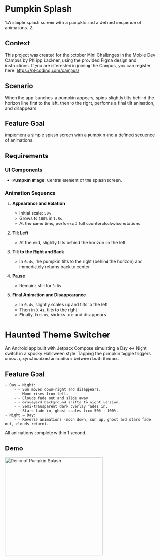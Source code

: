 # Pumpkin Splash

1.A simple splash screen with a pumpkin and a defined sequence of animations.
2. 
## Context

This project was created for the october Mini Challenges in the Mobile Dev Campus by Philipp Lackner, using the provided Figma design and instructions.
If you are interested in joining the Campus, you can register here: https://pl-coding.com/campus/

## Scenario

When the app launches, a pumpkin appears, spins, slightly tilts behind the horizon line first to
the left, then to the right, performs a final tilt animation, and disappears

## Feature Goal

Implement a simple splash screen with a pumpkin and a defined sequence of animations.

## Requirements

### UI Components

- **Pumpkin Image**: Central element of the splash screen.

### Animation Sequence

1. **Appearance and Rotation**
    - Initial scale: `50%`
    - Grows to `100%` in `1.8s`
    - At the same time, performs `2` full counterclockwise rotations

2. **Tilt Left**
    - At the end, slightly tilts behind the horizon on the left

3. **Tilt to the Right and Back**
    - In `0.4s`, the pumpkin tilts to the right (behind the horizon) and immediately returns back to
      center

4. **Pause**
    - Remains still for `0.8s`

5. **Final Animation and Disappearance**
    - In `0.4s`, slightly scales up and tilts to the left
    - Then in `0.4s`, tilts to the right
    - Finally, in `0.8s`, shrinks to `0` and disappears

# Haunted Theme Switcher
An Android app built with Jetpack Compose simulating a Day ↔ Night switch in a spooky Halloween style.
Tapping the pumpkin toggle triggers smooth, synchronized animations between both themes.
## Feature Goal
    - Day → Night:
        - - Sun moves down-right and disappears.
        - - Moon rises from left.
        - - Clouds fade out and slide away.
        - - Graveyard background shifts to night version.
        - - Semi-transparent dark overlay fades in.
        - - Stars fade in, ghost scales from 50% → 100%.
    - Night → Day:
        - - Reverse animations (moon down, sun up, ghost and stars fade out, clouds return).
All animations complete within 1 second.

## Demo

<img src="docs/Screen_recording_20251019_195554.gif" alt="Demo of Pumpkin Splash" width="320" />

